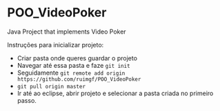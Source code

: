 # POO_VideoPoker
Java Project that implements Video Poker


Instruções para inicializar projeto:

- Criar pasta onde queres guardar o projeto
- Navegar até essa pasta e faze ``` git init ``` 
- Seguidamente ``` git remote add origin https://github.com/ruimgf/POO_VideoPoker ```
- ``` git pull origin master ```
- Ir até ao eclipse, abrir projeto e selecionar a pasta criada no primeiro passo.
